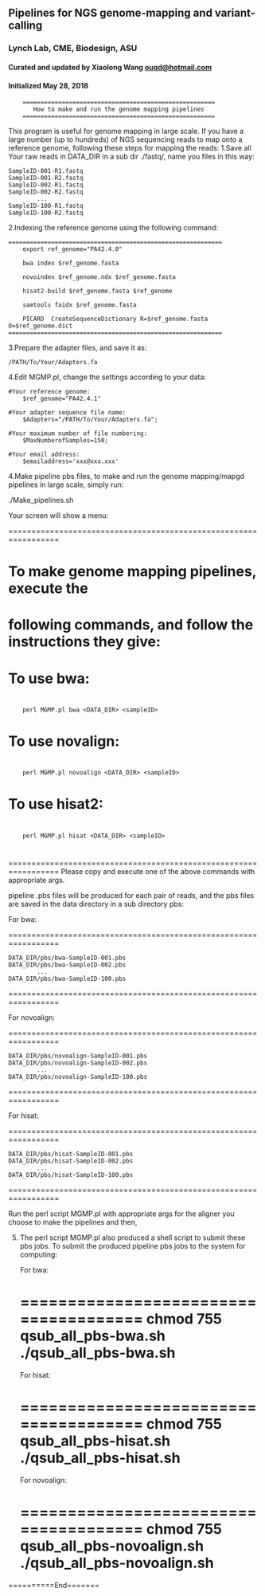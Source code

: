 ## Pipelines for NGS genome-mapping and variant-calling 
### Lynch Lab, CME, Biodesign, ASU 
#### Curated and updated by Xiaolong Wang <ouqd@hotmail.com>
#### Initialized May 28, 2018


		======================================================
		   How to make and run the genome mapping pipelines  
		======================================================

This program is useful for genome mapping in large scale. If you have a large number (up to hundreds) of NGS sequencing reads to map onto a reference genome, following these steps for mapping the reads:
1.Save all Your raw reads in DATA_DIR in a sub dir ./fastq/, name you files in this way: 

	SampleID-001-R1.fastq
	SampleID-001-R2.fastq
	SampleID-002-R1.fastq
	SampleID-002-R2.fastq
			...
	SampleID-100-R1.fastq
	SampleID-100-R2.fastq

2.Indexing the reference genome using the following command:

	============================================================
		export ref_genome="PA42.4.0"
		
		bwa index $ref_genome.fasta 
		
		novoindex $ref_genome.ndx $ref_genome.fasta 
		
		hisat2-build $ref_genome.fasta $ref_genome

		samtools faidx $ref_genome.fasta
		
		PICARD  CreateSequenceDictionary R=$ref_genome.fasta O=$ref_genome.dict
	============================================================
	
3.Prepare the adapter files, and save it as:
	
	/PATH/To/Your/Adapters.fa

4.Edit MGMP.pl, change the settings according to your data:

	#Your reference genome: 
		$ref_genome="PA42.4.1"
		
	#Your adapter sequence file name: 
		$Adapters="/PATH/To/Your/Adapters.fa";
		
	#Your maximum number of file numbering: 
		$MaxNumberofSamples=150;
	
	#Your email address: 
		$emailaddress='xxx@xxx.xxx'
	
4.Make pipeline pbs files, to make and run the genome mapping/mapgd pipelines in large scale, simply run:

 ./Make_pipelines.sh

 Your screen will show a menu:

  =================================================================
  #                                                               #
  #     To make genome mapping pipelines, execute the             #
  # following commands, and follow the instructions they give:    #
  #                                                               #
  #     To use bwa:              				  #
  #                                                               #
		perl MGMP.pl bwa <DATA_DIR> <sampleID>
  #                                                               #
  #     To use novalign:          				  #
  #                                                               #
		perl MGMP.pl novoalign <DATA_DIR> <sampleID>
  #                                                               #
  #     To use hisat2:            				  #
  #                                                               #
		perl MGMP.pl hisat <DATA_DIR> <sampleID>
  #                                                               #
  =================================================================
Please copy and execute one of the above commands with appropriate args.
	
pipeline .pbs files will be produced for each pair of reads, and the pbs files are saved in the data directory in a sub directory pbs:

For bwa:

=================================================================

	DATA_DIR/pbs/bwa-SampleID-001.pbs
	DATA_DIR/pbs/bwa-SampleID-002.pbs
			...
	DATA_DIR/pbs/bwa-SampleID-100.pbs
	
  =================================================================

For novoalign:
	
  =================================================================
  
	DATA_DIR/pbs/novoalign-SampleID-001.pbs
	DATA_DIR/pbs/novoalign-SampleID-002.pbs
			...
	DATA_DIR/pbs/novoalign-SampleID-100.pbs

  =================================================================

For hisat:
	
  =================================================================
  
	DATA_DIR/pbs/hisat-SampleID-001.pbs
	DATA_DIR/pbs/hisat-SampleID-002.pbs
			...
	DATA_DIR/pbs/hisat-SampleID-100.pbs
	
  =================================================================
	

Run the  perl script MGMP.pl with appropriate args for the aligner you choose to make the pipelines and then, 

5. The perl script MGMP.pl also produced a shell script to submit these pbs jobs.
To submit the produced pipeline pbs jobs to the system for computing:
	
	For bwa:

	======================================
		chmod 755 qsub_all_pbs-bwa.sh
		./qsub_all_pbs-bwa.sh
	======================================

	For hisat:
	
	======================================
		chmod 755 qsub_all_pbs-hisat.sh
		./qsub_all_pbs-hisat.sh
	======================================

	For novoalign:

	======================================
		chmod 755 qsub_all_pbs-novoalign.sh
		./qsub_all_pbs-novoalign.sh
	======================================

==========End=======
